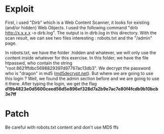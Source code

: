 # Exploit
First, i used "Dirb" which is a Web Content Scanner, it looks for existing (and/or hidden) Web Objects.
I used the following command "dirb http://x.x.x.x -o dirb.log". The output is in dirb.log in this directory. With the scan result, we can see two files interesting : robots.txt and the "/admin" page.

In robots.txt, we have the folder .hidden and whatever, we will only use the content inside whatever for this exercise. In this folder, we have the file htpasswd, who contain the string "root:8621ffdbc5698829397d97767ac13db3". We decrypt the password who is "dragon" in md5 ([md5decrypt.net](https://md5decrypt.net)).
But where we are going to use this login ? Well, we found the admin section before and we are going to use it there. After typing the login, we get the flag **d19b4823e0d5600ceed56d5e896ef328d7a2b9e7ac7e80f4fcdb9b10bcb3e7ff**

# Patch
Be careful with robots.txt content and don't use MD5 ffs